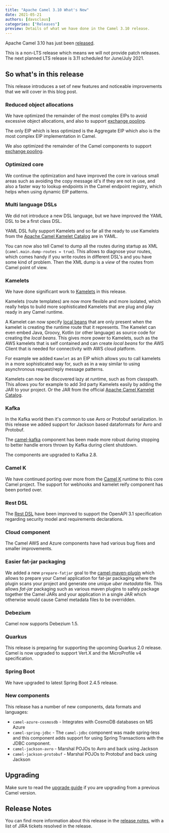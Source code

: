 ```yaml
---
title: "Apache Camel 3.10 What's New"
date: 2021-05-21
authors: [davsclaus]
categories: ["Releases"]
preview: Details of what we have done in the Camel 3.10 release.
---
```


Apache Camel 3.10 has just been [released](/blog/2021/05/RELEASE-3.10.0/).

This is a non-LTS release which means we will not provide patch releases.
The next planned LTS release is 3.11 scheduled for June/July 2021.

## So what's in this release

This release introduces a set of new features and noticeable improvements that we will cover in this blog post.

### Reduced object allocations

We have optimized the remainder of the most complex EIPs to avoid excessive object allocations,
and also to support [exchange pooling](/manual/latest/exchange-pooling.html).

The only EIP which is less optimized is the Aggregate EIP which also is the most complex EIP implementation in Camel.

We also optimized the remainder of the Camel components to support [exchange pooling](/manual/latest/exchange-pooling.html).

### Optimized core

We continue the optimization and have improved the core in various small areas such as
avoiding the copy message id's if they are not in use, and also a faster way to lookup endpoints in the Camel endpoint registry,
which helps when using dynamic EIP patterns.

### Multi language DSLs

We did not introduce a new DSL language, but we have improved the YAML DSL to be a first class DSL.

YAML DSL fully support Kamelets and so far all the ready to use Kamelets from the
[Apache Camel Kamelet Catalog](https://github.com/apache/camel-kamelets) are in YAML.

You can now also tell Camel to dump all the routes during startup as XML (`camel.main.dump-routes = true`).
This allows to diagnose your routes, which comes handy if you write routes in different DSL's and you have some kind
of problem. Then the XML dump is a _view_ of the routes from Camel point of view.

### Kamelets

We have done significant work to [Kamelets](/camel-k/latest/kamelets/kamelets-user.html) in this release.

Kamelets (route templates) are now more flexible and more isolated, which really helps
to build more sophisticated Kamelets that are plug and play ready in any Camel runtime.

A Kamelet can now specify [local beans](/manual/latest/route-template.html) that are only present when the kamelet is creating
the runtime route that it represents. The Kamelet can even embed Java, Groovy, Kotlin (or other language)
as source code for creating the _local beans_. This gives more power to Kamelets, such as the AWS kamelets
that is self contained and can create _local beans_ for the AWS Client that is needed for connectivity with AWS cloud platform.

For example we added `Kamelet` as an EIP which allows you to call kamelets in a more sophisticated
way for, such as in a way similar to using asynchronous request/reply message patterns.

Kamelets can now be discovered lazy at runtime, such as from classpath. This allows you for example
to add 3rd party Kamelets easily by adding the JAR to your project. Or the JAR from
the official [Apache Camel Kamelet Catalog](https://github.com/apache/camel-kamelets).

### Kafka

In the Kafka world then it's common to use Avro or Protobuf serialization.
In this release we added support for Jackson based dataformats for Avro and Protobuf.

The [camel-kafka](/components/latest/kafka-component.html) component has been made more
robust during stopping to better handle errors thrown by Kafka during client shutdown.

The components are upgraded to Kafka 2.8.

### Camel K

We have continued porting over more from the [Camel K](/camel-k/latest/) runtime to this core Camel project.
The support for webhooks and kamelet reify component has been ported over.

### Rest DSL

The [Rest DSL](/manual/latest/rest-dsl.html) have been improved to support the OpenAPI 3.1 specification
regarding security model and requirements declarations.

### Cloud component

The Camel AWS and Azure components have had various bug fixes and smaller improvements.

### Easier fat-jar packaging

We added a new `prepare-fatjar` goal to the
[camel-maven-plugin](https://github.com/apache/camel/blob/main/tooling/maven/camel-maven-plugin/src/main/docs/camel-maven-plugin.adoc)
which allows to prepare your Camel application for fat-jar packaging where the plugin scans your project
and generate one unique _uber metadata_ file. This allows _fat-jar_ packaging such
as various maven plugins to safely package together the Camel JARs and your application
in a single JAR which otherwise would cause Camel metadata files to be overridden.

### Debezium

Camel now supports Debezium 1.5.

### Quarkus

This release is preparing for supporting the upcoming Quarkus 2.0 release.
Camel is now upgraded to support Vert.X and the MicroProfile v4 specification.

### Spring Boot

We have upgraded to latest Spring Boot 2.4.5 release.

### New components

This release has a number of new components, data formats and languages:

- `camel-azure-cosmosdb` - Integrates with CosmoDB databases on MS Azure
- `camel-spring-jdbc` - The `camel-jdbc` component was made spring-less and this component adds support for using Spring Transactions with the JDBC component.
- `camel-jackson-avro` - Marshal POJOs to Avro and back using Jackson
- `camel-jackson-protobuf` - Marshal POJOs to Protobuf and back using Jackson

## Upgrading

Make sure to read the [upgrade guide](/manual/latest/camel-3x-upgrade-guide-3_10.html) if you are upgrading from a previous Camel version.

## Release Notes

You can find more information about this release in the [release notes](/releases/release-3.10.0/), with a list of JIRA tickets resolved in the release.
